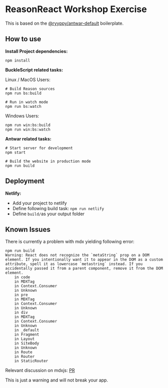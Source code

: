 # ReasonReact Workshop Exercise

This is based on the [@ryyppy/antwar-default](https://github.com/ryyppy/antwar-default) boilerplate.

## How to use

**Install Project dependencies:**

```
npm install
```

**BuckleScript related tasks:**

Linux / MacOS Users:

```
# Build Reason sources
npm run bs:build

# Run in watch mode
npm run bs:watch
```

Windows Users:

```
npm run win:bs:build
npm run win:bs:watch
```

**Antwar related tasks:**

```
# Start server for development
npm start

# Build the website in production mode
npm run build
```

## Deployment

**Netlify:**

- Add your project to netlify
- Define following build task: `npm run netlify`
- Define `build/`as your output folder


## Known Issues

There is currently a problem with mdx yielding following error:

```
npm run build
Warning: React does not recognize the `metaString` prop on a DOM element. If you intentionally want it to appear in the DOM as a custom attribute, spell it as lowercase `metastring` instead. If you accidentally passed it from a parent component, remove it from the DOM element.
    in code
    in MDXTag
    in Context.Consumer
    in Unknown
    in pre
    in MDXTag
    in Context.Consumer
    in Unknown
    in div
    in MDXTag
    in Context.Consumer
    in Unknown
    in _default
    in Fragment
    in Layout
    in SiteBody
    in Unknown
    in Route
    in Router
    in StaticRouter
```

Relevant discussion on mdxjs: [PR](https://github.com/mdx-js/mdx/pull/294)

This is just a warning and will not break your app.



